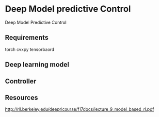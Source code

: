 # Deep Model predictive Control
Deep Model Predictive Control

## Requirements

torch
cvxpy
tensorbaord

## Deep learning model

## Controller

## Resources

http://rll.berkeley.edu/deeprlcourse/f17docs/lecture_9_model_based_rl.pdf
